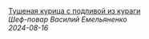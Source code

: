 <!--2024-08-16 05:30:25-->
<div class="yb">
  <a class="nodecor" href="/posts.html?eda/tushenaya_kurica_s_podlivoj_iz_kuragi">
    <img class="preview" data-videoid="inYpjg7AvKo" src="https://i2.ytimg.com/vi/inYpjg7AvKo/hqdefault.jpg" align="middle" alt="">
  </a>
  <div class="inlbl text">
    <a class="nodecor" href="/posts.html?eda/tushenaya_kurica_s_podlivoj_iz_kuragi">Тушеная курица с подливой из кураги</a><br>
    <i class="smaller2">Шеф-повар Василий Емельяненко</i><br>
    <i class="smaller3">2024-08-16</i>
  </div>
</div>

